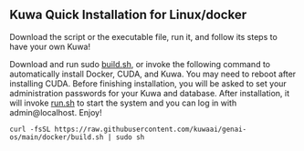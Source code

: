 ## Kuwa Quick Installation for Linux/docker

Download the script or the executable file, run it, and follow its steps to have your own Kuwa!

Download and run sudo [build.sh](../docker/build.sh), or invoke the following command to automatically install Docker, CUDA, and Kuwa. You may need to reboot after installing CUDA. Before finishing installation, you will be asked to set your administration passwords for your Kuwa and database. After installation, it will invoke [run.sh](../docker/run.sh) to start the system and you can log in with admin@localhost. Enjoy!
```sh!
curl -fsSL https://raw.githubusercontent.com/kuwaai/genai-os/main/docker/build.sh | sudo sh
```